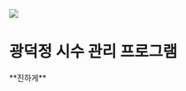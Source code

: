 

<div>
  <div class="header">
    <img src="https://github.com/user-attachments/assets/53846d55-2c81-4313-a6e4-96c256988e7f" />
    <h1 class=""> 광덕정 시수 관리 프로그램 </h1>
    **진하게**
  </div>


</div>


